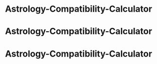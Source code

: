# Astrology-Compatibility-Calculator
# Astrology-Compatibility-Calculator
# Astrology-Compatibility-Calculator
